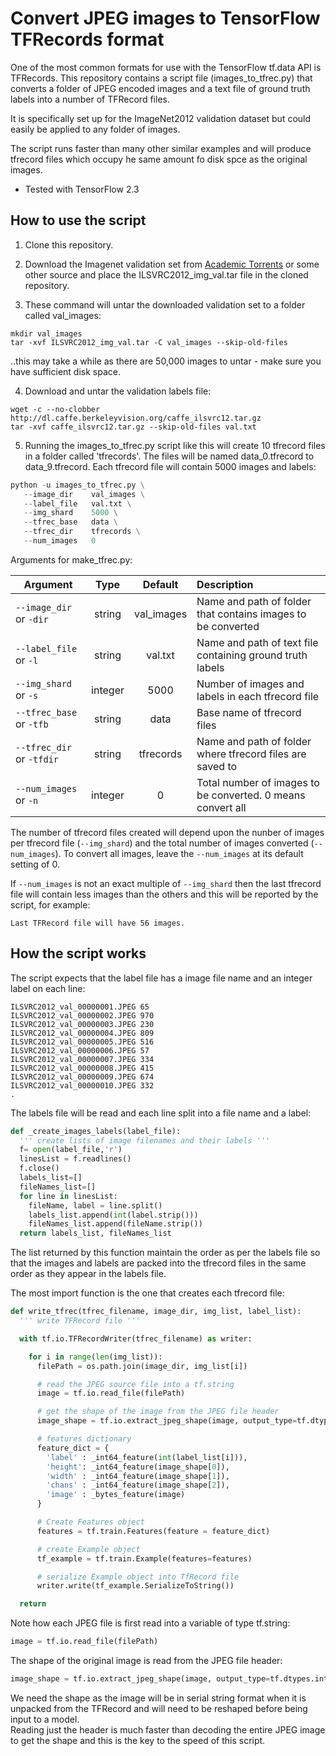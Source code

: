 # Convert JPEG images to TensorFlow TFRecords format

One of the most common formats for use with the TensorFlow tf.data API is TFRecords. This repository contains a script file (images_to_tfrec.py) that converts a folder of JPEG encoded images and a text file of ground truth labels into a number of TFRecord files.

It is specifically set up for the ImageNet2012 validation dataset but could easily be applied to any folder of images.

The script runs faster than many other similar examples and will produce tfrecord files which occupy he same amount fo disk spce as the original images.

   + Tested with TensorFlow 2.3

## How to use the script

1. Clone this repository.

2. Download the Imagenet validation set from [Academic Torrents](https://academictorrents.com/details/5d6d0df7ed81efd49ca99ea4737e0ae5e3a5f2e5) or some other source and place the ILSVRC2012_img_val.tar file in the cloned repository.

3. These command will untar the downloaded validation set to a folder called val_images:

```shell
mkdir val_images
tar -xvf ILSVRC2012_img_val.tar -C val_images --skip-old-files
```

..this may take a while as there are 50,000 images to untar - make sure you have sufficient disk space.


4. Download and untar the validation labels file:

```shell
wget -c --no-clobber http://dl.caffe.berkeleyvision.org/caffe_ilsvrc12.tar.gz
tar -xvf caffe_ilsvrc12.tar.gz --skip-old-files val.txt
```

5. Running the images_to_tfrec.py script like this will create 10 tfrecord files in a folder called 'tfrecords'. The files will be named data_0.tfrecord to data_9.tfrecord. Each tfrecord file will contain 5000 images and labels:

```python
python -u images_to_tfrec.py \
   --image_dir    val_images \
   --label_file   val.txt \
   --img_shard    5000 \
   --tfrec_base   data \
   --tfrec_dir    tfrecords \
   --num_images   0
```

Arguments for make_tfrec.py:

| Argument                |  Type  | Default |Description|
|-------------------------|:------:|:-------:|:------------------------------------------------------ |
|`--image_dir` or `-dir`  | string |val_images|Name and path of folder that contains images to be converted |
|`--label_file` or `-l`   | string |val.txt|Name and path of text file containing ground truth labels |
|`--img_shard` or `-s`    | integer|5000|Number of images and labels in each tfrecord file |
|`--tfrec_base` or `-tfb` | string |data|Base name of tfrecord files |
|`--tfrec_dir` or `-tfdir`| string |tfrecords|Name and path of folder where tfrecord files are saved to |
|`--num_images` or `-n`   | integer|0|Total number of images to be converted. 0 means convert all |


The number of tfrecord files created will depend upon the nunber of images per tfrecord file (`--img_shard`) and the total number of images converted (`--num_images`). To convert all images, leave the `--num_images` at its default setting of 0.

If `--num_images` is not an exact multiple of `--img_shard` then the last tfrecord file will contain less images than the others and this will be reported by the script, for example:

```shell
Last TFRecord file will have 56 images.
```

## How the script works

The script expects that the label file has a image file name and an integer label on each line:

```
ILSVRC2012_val_00000001.JPEG 65
ILSVRC2012_val_00000002.JPEG 970
ILSVRC2012_val_00000003.JPEG 230
ILSVRC2012_val_00000004.JPEG 809
ILSVRC2012_val_00000005.JPEG 516
ILSVRC2012_val_00000006.JPEG 57
ILSVRC2012_val_00000007.JPEG 334
ILSVRC2012_val_00000008.JPEG 415
ILSVRC2012_val_00000009.JPEG 674
ILSVRC2012_val_00000010.JPEG 332
.
```

The labels file will be read and each line split into a file name and a label:

```python
def _create_images_labels(label_file):
  ''' create lists of image filenames and their labels '''  
  f= open(label_file,'r')
  linesList = f.readlines()
  f.close()
  labels_list=[]
  fileNames_list=[]
  for line in linesList:
    fileName, label = line.split()
    labels_list.append(int(label.strip()))
    fileNames_list.append(fileName.strip())
  return labels_list, fileNames_list
```

The list returned by this function maintain the order as per the labels file so that the images and labels are packed into the tfrecord files in the same order as they appear in the labels file.

The most import function is the one that creates each tfrecord file:

```python
def write_tfrec(tfrec_filename, image_dir, img_list, label_list):
  ''' write TFRecord file '''

  with tf.io.TFRecordWriter(tfrec_filename) as writer:

    for i in range(len(img_list)):
      filePath = os.path.join(image_dir, img_list[i])

      # read the JPEG source file into a tf.string
      image = tf.io.read_file(filePath)

      # get the shape of the image from the JPEG file header
      image_shape = tf.io.extract_jpeg_shape(image, output_type=tf.dtypes.int32, name=None)

      # features dictionary
      feature_dict = {
        'label' : _int64_feature(int(label_list[i])),
        'height': _int64_feature(image_shape[0]),
        'width' : _int64_feature(image_shape[1]),
        'chans' : _int64_feature(image_shape[2]),
        'image' : _bytes_feature(image)
      }

      # Create Features object
      features = tf.train.Features(feature = feature_dict)

      # create Example object
      tf_example = tf.train.Example(features=features)

      # serialize Example object into TfRecord file
      writer.write(tf_example.SerializeToString())

  return
  ```
  
  Note how each JPEG file is first read into a variable of type tf.string:
  
  ```python
  image = tf.io.read_file(filePath)
  ```
  
  
  The shape of the original image is read from the JPEG file header:
  
   ```python
  image_shape = tf.io.extract_jpeg_shape(image, output_type=tf.dtypes.int32, name=None)
  ```
  
  We need the shape as the image will be in serial string format when it is unpacked from the TFRecord and will need to be reshaped before being input to a model.  
  Reading just the header is much faster than decoding the entire JPEG image to get the shape and this is the key to the speed of this script.
  
  



